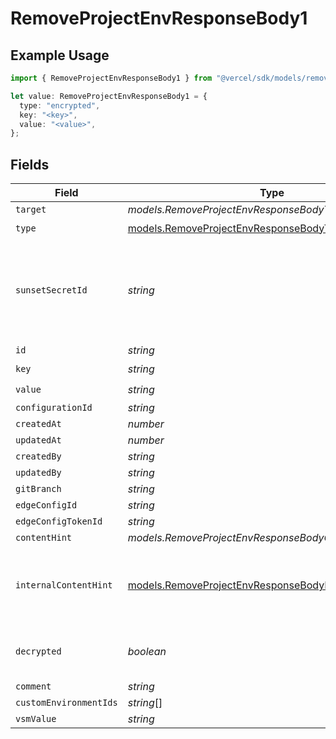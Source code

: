 # RemoveProjectEnvResponseBody1

## Example Usage

```typescript
import { RemoveProjectEnvResponseBody1 } from "@vercel/sdk/models/removeprojectenvop.js";

let value: RemoveProjectEnvResponseBody1 = {
  type: "encrypted",
  key: "<key>",
  value: "<value>",
};
```

## Fields

| Field                                                                                                                  | Type                                                                                                                   | Required                                                                                                               | Description                                                                                                            |
| ---------------------------------------------------------------------------------------------------------------------- | ---------------------------------------------------------------------------------------------------------------------- | ---------------------------------------------------------------------------------------------------------------------- | ---------------------------------------------------------------------------------------------------------------------- |
| `target`                                                                                                               | *models.RemoveProjectEnvResponseBodyTarget*                                                                            | :heavy_minus_sign:                                                                                                     | N/A                                                                                                                    |
| `type`                                                                                                                 | [models.RemoveProjectEnvResponseBodyType](../models/removeprojectenvresponsebodytype.md)                               | :heavy_check_mark:                                                                                                     | N/A                                                                                                                    |
| `sunsetSecretId`                                                                                                       | *string*                                                                                                               | :heavy_minus_sign:                                                                                                     | This is used to identiy variables that have been migrated from type secret to sensitive.                               |
| `id`                                                                                                                   | *string*                                                                                                               | :heavy_minus_sign:                                                                                                     | N/A                                                                                                                    |
| `key`                                                                                                                  | *string*                                                                                                               | :heavy_check_mark:                                                                                                     | N/A                                                                                                                    |
| `value`                                                                                                                | *string*                                                                                                               | :heavy_check_mark:                                                                                                     | N/A                                                                                                                    |
| `configurationId`                                                                                                      | *string*                                                                                                               | :heavy_minus_sign:                                                                                                     | N/A                                                                                                                    |
| `createdAt`                                                                                                            | *number*                                                                                                               | :heavy_minus_sign:                                                                                                     | N/A                                                                                                                    |
| `updatedAt`                                                                                                            | *number*                                                                                                               | :heavy_minus_sign:                                                                                                     | N/A                                                                                                                    |
| `createdBy`                                                                                                            | *string*                                                                                                               | :heavy_minus_sign:                                                                                                     | N/A                                                                                                                    |
| `updatedBy`                                                                                                            | *string*                                                                                                               | :heavy_minus_sign:                                                                                                     | N/A                                                                                                                    |
| `gitBranch`                                                                                                            | *string*                                                                                                               | :heavy_minus_sign:                                                                                                     | N/A                                                                                                                    |
| `edgeConfigId`                                                                                                         | *string*                                                                                                               | :heavy_minus_sign:                                                                                                     | N/A                                                                                                                    |
| `edgeConfigTokenId`                                                                                                    | *string*                                                                                                               | :heavy_minus_sign:                                                                                                     | N/A                                                                                                                    |
| `contentHint`                                                                                                          | *models.RemoveProjectEnvResponseBodyContentHint*                                                                       | :heavy_minus_sign:                                                                                                     | N/A                                                                                                                    |
| `internalContentHint`                                                                                                  | [models.RemoveProjectEnvResponseBodyInternalContentHint](../models/removeprojectenvresponsebodyinternalcontenthint.md) | :heavy_minus_sign:                                                                                                     | Similar to `contentHints`, but should not be exposed to the user.                                                      |
| `decrypted`                                                                                                            | *boolean*                                                                                                              | :heavy_minus_sign:                                                                                                     | Whether `value` and `vsmValue` are decrypted.                                                                          |
| `comment`                                                                                                              | *string*                                                                                                               | :heavy_minus_sign:                                                                                                     | N/A                                                                                                                    |
| `customEnvironmentIds`                                                                                                 | *string*[]                                                                                                             | :heavy_minus_sign:                                                                                                     | N/A                                                                                                                    |
| `vsmValue`                                                                                                             | *string*                                                                                                               | :heavy_minus_sign:                                                                                                     | N/A                                                                                                                    |